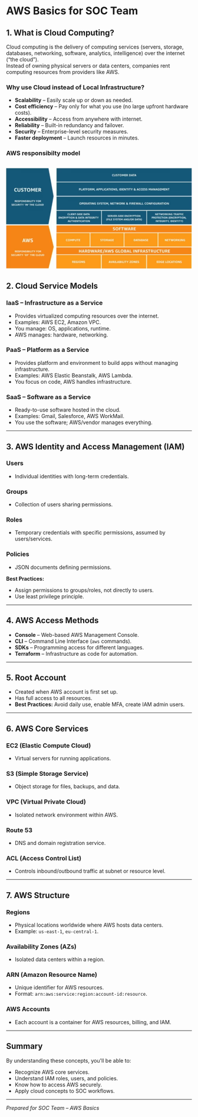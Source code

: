 
# AWS Basics for SOC Team

## 1. What is Cloud Computing?
Cloud computing is the delivery of computing services (servers, storage, databases, networking, software, analytics, intelligence) over the internet (“the cloud”).  
Instead of owning physical servers or data centers, companies rent computing resources from providers like AWS.

### Why use Cloud instead of Local Infrastructure?
- **Scalability** – Easily scale up or down as needed.
- **Cost efficiency** – Pay only for what you use (no large upfront hardware costs).
- **Accessibility** – Access from anywhere with internet.
- **Reliability** – Built-in redundancy and failover.
- **Security** – Enterprise-level security measures.
- **Faster deployment** – Launch resources in minutes.

### AWS responsibilty model
![AWS Logo](src/aws_resp.png)
---

## 2. Cloud Service Models

### **IaaS** – Infrastructure as a Service
- Provides virtualized computing resources over the internet.
- Examples: AWS EC2, Amazon VPC.
- You manage: OS, applications, runtime.
- AWS manages: hardware, networking.

### **PaaS** – Platform as a Service
- Provides platform and environment to build apps without managing infrastructure.
- Examples: AWS Elastic Beanstalk, AWS Lambda.
- You focus on code, AWS handles infrastructure.

### **SaaS** – Software as a Service
- Ready-to-use software hosted in the cloud.
- Examples: Gmail, Salesforce, AWS WorkMail.
- You use the software; AWS/vendor manages everything.

---

## 3. AWS Identity and Access Management (IAM)

### **Users**
- Individual identities with long-term credentials.

### **Groups**
- Collection of users sharing permissions.

### **Roles**
- Temporary credentials with specific permissions, assumed by users/services.

### **Policies**
- JSON documents defining permissions.

**Best Practices:**
- Assign permissions to groups/roles, not directly to users.
- Use least privilege principle.

---

## 4. AWS Access Methods
- **Console** – Web-based AWS Management Console.
- **CLI** – Command Line Interface (`aws` commands).
- **SDKs** – Programming access for different languages.
- **Terraform** – Infrastructure as code for automation.

---

## 5. Root Account
- Created when AWS account is first set up.
- Has full access to all resources.
- **Best Practices:** Avoid daily use, enable MFA, create IAM admin users.

---

## 6. AWS Core Services

### **EC2 (Elastic Compute Cloud)**
- Virtual servers for running applications.

### **S3 (Simple Storage Service)**
- Object storage for files, backups, and data.

### **VPC (Virtual Private Cloud)**
- Isolated network environment within AWS.

### **Route 53**
- DNS and domain registration service.

### **ACL (Access Control List)**
- Controls inbound/outbound traffic at subnet or resource level.

---

## 7. AWS Structure

### **Regions**
- Physical locations worldwide where AWS hosts data centers.
- Example: `us-east-1`, `eu-central-1`.

### **Availability Zones (AZs)**
- Isolated data centers within a region.

### **ARN (Amazon Resource Name)**
- Unique identifier for AWS resources.
- Format: `arn:aws:service:region:account-id:resource`.

### **AWS Accounts**
- Each account is a container for AWS resources, billing, and IAM.

---

## Summary
By understanding these concepts, you'll be able to:
- Recognize AWS core services.
- Understand IAM roles, users, and policies.
- Know how to access AWS securely.
- Apply cloud concepts to SOC workflows.

---

*Prepared for SOC Team – AWS Basics*
